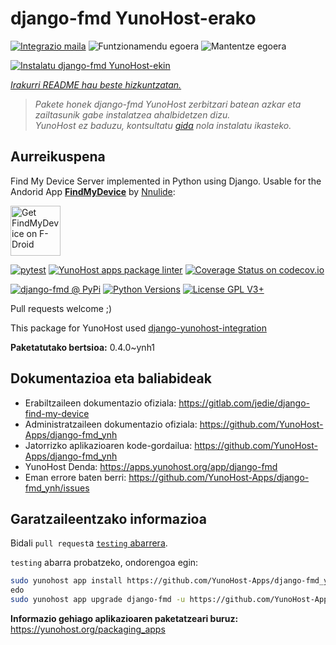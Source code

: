 <!--
Ohart ongi: README hau automatikoki sortu da <https://github.com/YunoHost/apps/tree/master/tools/readme_generator>ri esker
EZ editatu eskuz.
-->

# django-fmd YunoHost-erako

[![Integrazio maila](https://dash.yunohost.org/integration/django-fmd.svg)](https://dash.yunohost.org/appci/app/django-fmd) ![Funtzionamendu egoera](https://ci-apps.yunohost.org/ci/badges/django-fmd.status.svg) ![Mantentze egoera](https://ci-apps.yunohost.org/ci/badges/django-fmd.maintain.svg)

[![Instalatu django-fmd YunoHost-ekin](https://install-app.yunohost.org/install-with-yunohost.svg)](https://install-app.yunohost.org/?app=django-fmd)

*[Irakurri README hau beste hizkuntzatan.](./ALL_README.md)*

> *Pakete honek django-fmd YunoHost zerbitzari batean azkar eta zailtasunik gabe instalatzea ahalbidetzen dizu.*  
> *YunoHost ez baduzu, kontsultatu [gida](https://yunohost.org/install) nola instalatu ikasteko.*

## Aurreikuspena

Find My Device Server implemented in Python using Django.
Usable for the Andorid App [**FindMyDevice**](https://gitlab.com/Nulide/findmydevice/) by [Nnulide](https://nulide.de/):

[<img src="https://fdroid.gitlab.io/artwork/badge/get-it-on.png" alt="Get FindMyDevice on F-Droid" height="80">](https://f-droid.org/packages/de.nulide.findmydevice/)

[![pytest](https://github.com/YunoHost-Apps/django-fmd_ynh/actions/workflows/pytest.yml/badge.svg?branch=master)](https://github.com/YunoHost-Apps/django-fmd_ynh/actions/workflows/pytest.yml) [![YunoHost apps package linter](https://github.com/YunoHost-Apps/django-fmd_ynh/actions/workflows/package_linter.yml/badge.svg)](https://github.com/YunoHost-Apps/django-fmd_ynh/actions/workflows/package_linter.yml) [![Coverage Status on codecov.io](https://codecov.io/gh/YunoHost-Apps/django-fmd_ynh/branch/master/graph/badge.svg)](https://codecov.io/gh/YunoHost-Apps/django-fmd_ynh)

[![django-fmd @ PyPi](https://img.shields.io/pypi/v/django-fmd?label=django-fmd%20%40%20PyPi)](https://pypi.org/project/django-fmd/)
[![Python Versions](https://img.shields.io/pypi/pyversions/django-fmd)](https://gitlab.com/jedie/django-find-my-device/-/blob/main/pyproject.toml)
[![License GPL V3+](https://img.shields.io/pypi/l/django-fmd)](https://gitlab.com/jedie/django-find-my-device/-/blob/main/LICENSE)

Pull requests welcome ;)

This package for YunoHost used [django-yunohost-integration](https://github.com/YunoHost-Apps/django_yunohost_integration)


**Paketatutako bertsioa:** 0.4.0~ynh1
## Dokumentazioa eta baliabideak

- Erabiltzaileen dokumentazio ofiziala: <https://gitlab.com/jedie/django-find-my-device>
- Administratzaileen dokumentazio ofiziala: <https://github.com/YunoHost-Apps/django-fmd_ynh>
- Jatorrizko aplikazioaren kode-gordailua: <https://github.com/YunoHost-Apps/django-fmd_ynh>
- YunoHost Denda: <https://apps.yunohost.org/app/django-fmd>
- Eman errore baten berri: <https://github.com/YunoHost-Apps/django-fmd_ynh/issues>

## Garatzaileentzako informazioa

Bidali `pull request`a [`testing` abarrera](https://github.com/YunoHost-Apps/django-fmd_ynh/tree/testing).

`testing` abarra probatzeko, ondorengoa egin:

```bash
sudo yunohost app install https://github.com/YunoHost-Apps/django-fmd_ynh/tree/testing --debug
edo
sudo yunohost app upgrade django-fmd -u https://github.com/YunoHost-Apps/django-fmd_ynh/tree/testing --debug
```

**Informazio gehiago aplikazioaren paketatzeari buruz:** <https://yunohost.org/packaging_apps>
